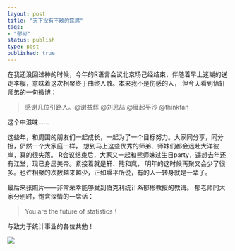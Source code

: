 ```yaml
--- 
layout: post
title: "天下没有不散的筵席"
tags: 
- "郁彬"
status: publish
type: post
published: true
---
```

在我还没回过神的时候，今年的R语言会议北京场己经结束，伴随着早上迷糊的送走李舰，意味着这次相聚终于曲终人散。本来我不是伤感的人，
但今天看到怡轩师弟的一句微博：


> 感谢几位引路人。@谢益辉 @刘思喆 @雁起平沙 @thinkfan


这个中滋味……


这些年，和周围的朋友们一起成长，一起为了一个目标努力。大家同分享，同分担，俨然一个大家庭一样，
想到马上这些优秀的师弟、师妹们都会远赴大洋彼岸，真的很失落。
R会议结束后，大家又一起和熊师妹过生日party，遥想去年还有江堂，现已身居美帝。紧接着就是轩、熊和岚，
明年的这时候再聚又会少了很多。也许相聚的次数越来越少，正如堰平所说，有的人一转身就是一辈子。


最后来张照片——非常荣幸能够受到伯克利统计系郁彬教授的教诲。
郁老师同大家分别时，饱含深情的一席话：


> You are the future of statistics！
    
    
与致力于统计事业的各位共勉！

![](http://i.imgur.com/q7G3j.jpg)

